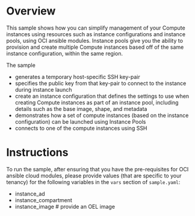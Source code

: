 # Overview

This sample shows how you can simplify management of your Compute instances using resources such as instance configurations and instance pools, using OCI ansible modules. Instance pools give you the ability to provision and create multiple Compute instances based off of the same instance configuration, within the same region. 

The sample
- generates a temporary host-specific SSH key-pair
- specifies the public key from that key-pair to connect to the instance during instance launch
- create an instance configuration that defines the settings to use when creating Compute instances as part of an instance pool, including details such as the base image, shape, and metadata
- demonstrates how a set of compute instances (based on the instance configuration) can be launched using Instance Pools
- connects to one of the compute instances using SSH

# Instructions

To run the sample, after ensuring that you have the pre-requisites for OCI ansible cloud modules, please provide values (that are specific to your tenancy) for the following variables in the `vars` section of `sample.yaml`:
- instance_ad
- instance_compartment
- instance_image  # provide an OEL image
